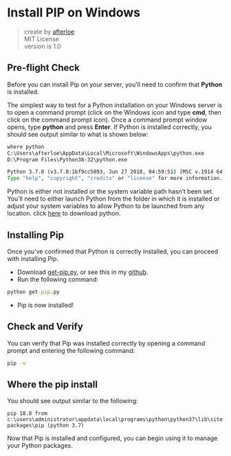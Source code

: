 # Install PIP on Windows
> create by [afterloe](lm6289511@gmail.com)  
> MIT License  
> version is 1.0

## Pre-flight Check
Before you can install Pip on your server, you’ll need to confirm that **Python** is installed.  

The simplest way to test for a Python installation on your Windows server is to open a command prompt (click on the Windows icon and type **cmd**, then click on the command prompt icon). Once a command prompt window opens, type **python** and press **Enter**. If Python is installed correctly, you should see output similar to what is shown below:
```cmd
where python
C:\Users\afterloe\AppData\Local\Microsoft\WindowsApps\python.exe
D:\Program Files\Python38-32\python.exe

Python 3.7.0 (v3.7.0:1bf9cc5093, Jun 27 2018, 04:59:51) [MSC v.1914 64 bit (AMD64)] on win32
Type "help", "copyright", "credits" or "license" for more information.
```

Python is either not installed or the system variable path hasn’t been set. You’ll need to either launch Python from the folder in which it is installed or adjust your system variables to allow Python to be launched from any location. click [here](https://www.python.org/downloads/windows/) to download python.

## Installing Pip
Once you’ve confirmed that Python is correctly installed, you can proceed with installing Pip.
* Download [get-pip.py](https://bootstrap.pypa.io/get-pip.py), or see this in my [github](https://github.com/afterloe/opencv-practice/tree/master/tools).
* Run the following command:
```cmd
python get-pip.py
```
* Pip is now installed!

## Check and Verify
You can verify that Pip was installed correctly by opening a command prompt and entering the following command:
```cmd
pip -v
```

## Where the pip install
You should see output similar to the following:
```
pip 18.0 from c:\users\administrator\appdata\local\programs\python\python37\lib\site-packages\pip (python 3.7)
```
Now that Pip is installed and configured, you can begin using it to manage your Python packages. 
